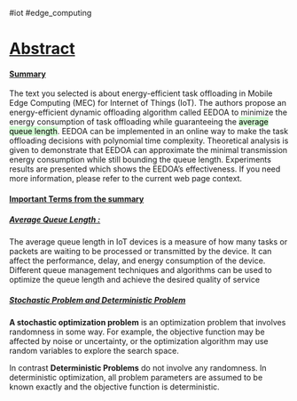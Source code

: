 #iot #edge_computing
# <u>Abstract</u>

#### <u>Summary</u>
The text you selected is about energy-efficient task offloading in Mobile Edge Computing (MEC) for Internet of Things (IoT). The authors propose an energy-efficient dynamic offloading algorithm called EEDOA to minimize the energy consumption of task offloading while guaranteeing the <mark style="background: #BBFABBA6;">average queue length</mark>. EEDOA can be implemented in an online way to make the task offloading decisions with polynomial time complexity. Theoretical analysis is given to demonstrate that EEDOA can approximate the minimal transmission energy consumption while still bounding the queue length. Experiments results are presented which shows the EEDOA’s effectiveness. If you need more information, please refer to the current web page context. 

#### <u> Important Terms from the summary</u>

##### <u>Average Queue Length : </u>  
The average queue length in IoT devices is a measure of how many tasks or packets are waiting to be processed or transmitted by the device. It can affect the performance, delay, and energy consumption of the device. Different queue management techniques and algorithms can be used to optimize the queue length and achieve the desired quality of service

##### <u>Stochastic Problem and Deterministic Problem</u>
**A stochastic optimization problem** is an optimization problem that involves randomness in some way. For example, the objective function may be affected by noise or uncertainty, or the optimization algorithm may use random variables to explore the search space.

In contrast **Deterministic Problems** do not involve any randomness. In deterministic optimization, all problem parameters are assumed to be known exactly and the objective function is deterministic.


